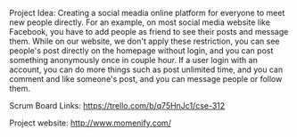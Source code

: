 Project Idea:
Creating a social meadia online platform for everyone to meet new people directly. For an example, on most social media website like Facebook, you have to add people as friend to see their posts and message them. While on our website, we don't apply these restriction, you can see people's post directly on the homepage without login, and you can post something anonymously once in couple hour. If a user login with an account, you can do more things such as post unlimited time, and you can comment and like someone's post, and you can message people or follow them.

Scrum Board Links: https://trello.com/b/q75HnJc1/cse-312

Project website: http://www.momenify.com/
